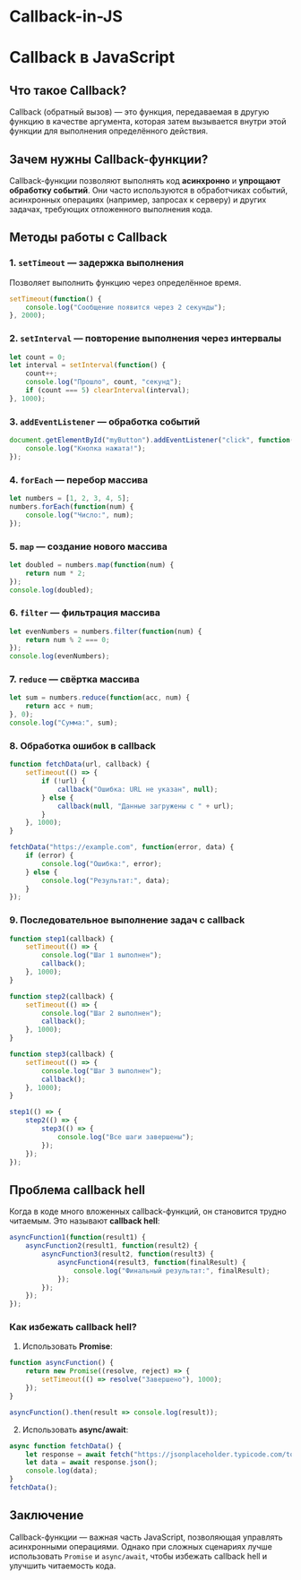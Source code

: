 # Callback-in-JS
# Callback в JavaScript

## Что такое Callback?
Callback (обратный вызов) — это функция, передаваемая в другую функцию в качестве аргумента, которая затем вызывается внутри этой функции для выполнения определённого действия.

## Зачем нужны Callback-функции?
Callback-функции позволяют выполнять код **асинхронно** и **упрощают обработку событий**. Они часто используются в обработчиках событий, асинхронных операциях (например, запросах к серверу) и других задачах, требующих отложенного выполнения кода.

## Методы работы с Callback

### 1. `setTimeout` — задержка выполнения
Позволяет выполнить функцию через определённое время.
```javascript
setTimeout(function() {
    console.log("Сообщение появится через 2 секунды");
}, 2000);
```

### 2. `setInterval` — повторение выполнения через интервалы
```javascript
let count = 0;
let interval = setInterval(function() {
    count++;
    console.log("Прошло", count, "секунд");
    if (count === 5) clearInterval(interval);
}, 1000);
```

### 3. `addEventListener` — обработка событий
```javascript
document.getElementById("myButton").addEventListener("click", function() {
    console.log("Кнопка нажата!");
});
```

### 4. `forEach` — перебор массива
```javascript
let numbers = [1, 2, 3, 4, 5];
numbers.forEach(function(num) {
    console.log("Число:", num);
});
```

### 5. `map` — создание нового массива
```javascript
let doubled = numbers.map(function(num) {
    return num * 2;
});
console.log(doubled);
```

### 6. `filter` — фильтрация массива
```javascript
let evenNumbers = numbers.filter(function(num) {
    return num % 2 === 0;
});
console.log(evenNumbers);
```

### 7. `reduce` — свёртка массива
```javascript
let sum = numbers.reduce(function(acc, num) {
    return acc + num;
}, 0);
console.log("Сумма:", sum);
```

### 8. Обработка ошибок в callback
```javascript
function fetchData(url, callback) {
    setTimeout(() => {
        if (!url) {
            callback("Ошибка: URL не указан", null);
        } else {
            callback(null, "Данные загружены с " + url);
        }
    }, 1000);
}

fetchData("https://example.com", function(error, data) {
    if (error) {
        console.log("Ошибка:", error);
    } else {
        console.log("Результат:", data);
    }
});
```

### 9. Последовательное выполнение задач с callback
```javascript
function step1(callback) {
    setTimeout(() => {
        console.log("Шаг 1 выполнен");
        callback();
    }, 1000);
}

function step2(callback) {
    setTimeout(() => {
        console.log("Шаг 2 выполнен");
        callback();
    }, 1000);
}

function step3(callback) {
    setTimeout(() => {
        console.log("Шаг 3 выполнен");
        callback();
    }, 1000);
}

step1(() => {
    step2(() => {
        step3(() => {
            console.log("Все шаги завершены");
        });
    });
});
```

## Проблема callback hell
Когда в коде много вложенных callback-функций, он становится трудно читаемым. Это называют **callback hell**:
```javascript
asyncFunction1(function(result1) {
    asyncFunction2(result1, function(result2) {
        asyncFunction3(result2, function(result3) {
            asyncFunction4(result3, function(finalResult) {
                console.log("Финальный результат:", finalResult);
            });
        });
    });
});
```

### Как избежать callback hell?
1. Использовать **Promise**:
```javascript
function asyncFunction() {
    return new Promise((resolve, reject) => {
        setTimeout(() => resolve("Завершено"), 1000);
    });
}

asyncFunction().then(result => console.log(result));
```

2. Использовать **async/await**:
```javascript
async function fetchData() {
    let response = await fetch("https://jsonplaceholder.typicode.com/todos/1");
    let data = await response.json();
    console.log(data);
}
fetchData();
```

## Заключение
Callback-функции — важная часть JavaScript, позволяющая управлять асинхронными операциями. Однако при сложных сценариях лучше использовать `Promise` и `async/await`, чтобы избежать callback hell и улучшить читаемость кода.

